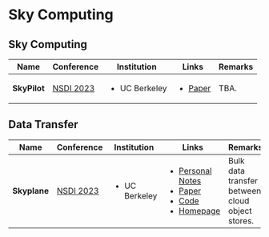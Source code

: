 # Sky Computing

## Sky Computing

|     Name     | Conference                                          | Institution                   | Links                                                                                                      | Remarks |
| :----------: | --------------------------------------------------- | ----------------------------- | ---------------------------------------------------------------------------------------------------------- | ------- |
| **SkyPilot** | [NSDI 2023](../reading-notes/conference/nsdi-2023/) | <ul><li>UC Berkeley</li></ul> | <ul><li><a href="https://www.usenix.org/conference/nsdi23/presentation/yang-zongheng">Paper</a> </li></ul> | TBA.    |

## Data Transfer

|     Name     | Conference                                          | Institution                   | Links                                                                                                                                                                                                                                                                                                                                                                                   | Remarks                                         |
| :----------: | --------------------------------------------------- | ----------------------------- | --------------------------------------------------------------------------------------------------------------------------------------------------------------------------------------------------------------------------------------------------------------------------------------------------------------------------------------------------------------------------------------- | ----------------------------------------------- |
| **Skyplane** | [NSDI 2023](../reading-notes/conference/nsdi-2023/) | <ul><li>UC Berkeley</li></ul> | <ul><li><a href="../reading-notes/conference/nsdi-2023/skyplane-optimizing-transfer-cost-and-throughput-using-cloud-aware-overlays.md">Personal Notes</a></li><li><a href="https://www.usenix.org/conference/nsdi23/presentation/jain">Paper</a></li><li><a href="https://github.com/skyplane-project/skyplane">Code</a></li><li><a href="https://skyplane.org/">Homepage</a></li></ul> | Bulk data transfer between cloud object stores. |
